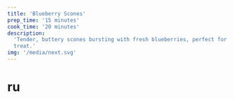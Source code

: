 ```yaml
---
title: 'Blueberry Scones'
prep_time: '15 minutes'
cook_time: '20 minutes'
description:
  'Tender, buttery scones bursting with fresh blueberries, perfect for a morning
  treat.'
img: '/media/next.svg'
---
```


# ru

